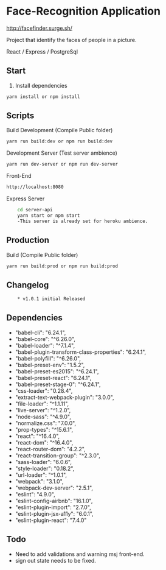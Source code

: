 # Face-Recognition Application

http://facefinder.surge.sh/

Project that identify the faces of people in a picture.

React / Express / PostgreSql

## Start

1. Install dependencies

```bash
yarn install or npm install
```

## Scripts

Build Development (Compile Public folder)

```bash
yarn run build:dev or npm run build:dev
```

Development Server (Test server ambience)

```bash
yarn run dev-server or npm run dev-server
```

Front-End

```bash
http://localhost:8080
```

Express Server

```bash
    cd server-api
    yarn start or npm start
    -This server is already set for heroku ambience.
```

## Production

Build (Compile Public folder)

```bash
yarn run build:prod or npm run build:prod
```

## Changelog

```bash
    * v1.0.1 initial Released
```
##  Dependencies

* "babel-cli": "6.24.1",
* "babel-core": "^6.26.0",
* "babel-loader": "^7.1.4",
* "babel-plugin-transform-class-properties": "6.24.1",
* "babel-polyfill": "^6.26.0",
* "babel-preset-env": "1.5.2",
* "babel-preset-es2015": "^6.24.1",
* "babel-preset-react": "6.24.1",
* "babel-preset-stage-0": "^6.24.1",
* "css-loader": "0.28.4",
* "extract-text-webpack-plugin": "3.0.0",
* "file-loader": "^1.1.11",
* "live-server": "^1.2.0",
* "node-sass": "^4.9.0",
* "normalize.css": "7.0.0",
* "prop-types": "^15.6.1",
* "react": "^16.4.0",
* "react-dom": "^16.4.0",
* "react-router-dom": "4.2.2",
* "react-transition-group": "^2.3.0",
* "sass-loader": "6.0.6",
* "style-loader": "0.18.2",
* "url-loader": "^1.0.1",
* "webpack": "3.1.0",
* "webpack-dev-server": "2.5.1",
* "eslint": "4.9.0",
* "eslint-config-airbnb": "16.1.0",
* "eslint-plugin-import": "2.7.0",
* "eslint-plugin-jsx-a11y": "6.0.1",
* "eslint-plugin-react": "7.4.0"

## Todo

* Need to add validations and warning msj front-end.
* sign out state needs to be fixed.


